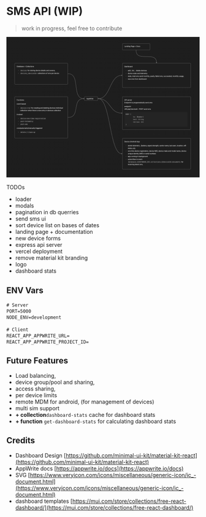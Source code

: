 # SMS API (WIP)

> work in progress, feel free to contribute

![Arch](/docs/SMS_API.png)

TODOs

- loader
- modals
- pagination in db querries
- send sms ui
- sort device list on bases of dates
- landing page + documentation
- new device forms
- express api server
- vercel deployment
- remove material kit branding
- logo
- dashboard stats

## ENV Vars

```.env
# Server
PORT=5000
NODE_ENV=development

# Client
REACT_APP_APPWRITE_URL=
REACT_APP_APPWRITE_PROJECT_ID=
```

## Future Features

- Load balancing, 
- device group/pool and sharing,
- access sharing,
- per device limits
- remote MDM for android, (for management of devices)
- multi sim support
- **+ collection**`dashboard-stats` cache for dashboard stats
- **+ function** `get-dashboard-stats` for calculating dashboard stats

## Credits

- Dashboard Design [https://github.com/minimal-ui-kit/material-kit-react](https://github.com/minimal-ui-kit/material-kit-react)
- AppWrite docs [https://appwrite.io/docs](https://appwrite.io/docs)
- SVG [https://www.veryicon.com/icons/miscellaneous/generic-icon/ic_-document.html](https://www.veryicon.com/icons/miscellaneous/generic-icon/ic_-document.html)
- dashboard templates [https://mui.com/store/collections/free-react-dashboard/](https://mui.com/store/collections/free-react-dashboard/)
